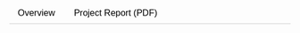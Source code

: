 <!-- Tab Navigation -->
<div class="tabs">
  <button class="tablinks" onclick="openTab(event, 'overview')" id="defaultOpen">Overview</button>
  <button class="tablinks" onclick="openTab(event, 'report')">Project Report (PDF)</button>
</div>

<!-- Tab Contents -->

<div id="overview" class="tabcontent" markdown="block">
<!-- Put your Overview Markdown content here -->
<h2>Project Overview</h2>

---
layout: page
title: "Parallel Bilateral Filtering Implementation and Optimization"
# permalink: /
---

## Team Members
Zhaowei Zhang, Eric Zhu

# Project Website

[https://github.com/pentene/15418-final-project](https://github.com/pentene/15418-final-project)

---

## Summary

In this project, we will implement optimized parallel versions of the bilateral filtering algorithm on CPU and GPU platforms, specifically using **OpenMP** and **CUDA**, respectively. We aim to benchmark these implementations rigorously, analyzing their performance characteristics and scalability across diverse optimization strategies and hardware configurations.

---

## Background

Bilateral filtering is a widely-used image processing technique known for its effectiveness in smoothing images while preserving edges. This edge-preserving smoothing is accomplished
by calculating the filtered value for each pixel as a weighted average of neighboring pixels, considering both spatial proximity and intensity similarity.

The bilateral filter’s per-pixel computation involves intensive arithmetic operations and memory access, making it computationally expensive, particularly with large neighborhood
windows or high-resolution images. Each pixel’s computation involves accessing neighboring pixels within a defined radius repeatedly. Nonetheless, it exhibits good potential for par-
allelization since each pixel’s final output computation is independent of other pixels, even though there are neighborhood dependencies. Exploiting parallelism through CPU multi-
threading (OpenMP) and GPU massive threading (CUDA) can reduce execution time and enhance efficiency.

---

## Goals and Deliverables

Planned Goals:

- Achieve at least a 4x speedup with CPU parallelization using OpenMP compared to the sequential baseline.

- Achieve at least a 10x speedup with GPU parallelization using CUDA compared to the sequential baseline.

- Perform a thorough comparative analysis of performance and scalability between CPU and GPU implementations using image datasets such as High Resolution Image Quality (HRIQ) and The USC-SIPI Image Database.

- Validate correctness by comparing results with the OpenCV bilateral filtering implementation.

Aspirational Goals:

- Achieve a 10x speedup on CPU with robust scalability across varying image sizes.

- Achieve a speedup exceeding 50x on GPU through advanced optimizations such as FFT-based fast convolution techniques inspired by Sylvain Paris and Frédo Durand's work ("A Fast Approximation of the Bilateral Filter using a Signal Processing Approach").

Fallback Goals:

- Ensure fully functional parallel implementations with measured performance gains, even if the desired speedup targets are not fully met.

- Complete rigorous analysis clearly identifying bottlenecks and documenting performance insights.

---

## Challenges

Parallelizing bilateral filtering is challenging due to several critical factors:

- Workload dependencies: Pixel computations involve accessing neighboring pixels within a defined spatial radius. However, each pixel’s output calculation remains independent, allowing parallel computation.

- Memory access characteristics: Effective use of cache-aware techniques and shared memory optimizations is critical to exploit locality.

- Communication-to-Computation ratio: Frequent memory accesses can dominate execution without effective optimization. Using caching or shared memory significantly lowers this ratio.

- Divergent execution: Intensity-dependent calculations within the bilateral filter can lead to divergent execution patterns, particularly on GPUs.

- System constraints: GPU shared memory and CPU cache capacities heavily impact performance. Exceeding capacities necessitates frequent global memory accesses, degrading performance.

Through addressing these challenges, we aim to gain deep insights into optimizing memory access patterns, synchronization overhead, and computational efficiency in parallel systems.

---

## Resources

Implementation and benchmarking will be performed primarily on GHC lab machines and Pittsburgh Supercomputing Center (PSC) resources. Initial sequential implementations will be verified against OpenCV’s bilateral filter for correctness. 
PSC machines offer robust CPU and GPU capabilities for detailed performance profiling and large-scale experimentation.

Here is our current reference:

- Tomasi, C., & Manduchi, R. (1998). Bilateral filtering for gray and color images. Proceedings of the Sixth International Conference on Computer Vision, 839–846.

- Paris, S., & Durand, F. (2006). A fast approximation of the bilateral filter using a signal processing approach. European Conference on Computer Vision, 568–580.

- Paris, S., Kornprobst, P., Tumblin, J., & Durand, F. (2009). Bilateral filtering: Theory and applications. Foundations and Trends in Computer Graphics and Vision, 4(1), 1–73.

- [Nvidia documentation on bilateral filtering](https://docs.nvidia.com/vpi/algo_bilat_filter.html)

---

## Platform Choice

The GHC lab machines and PSC machines provide multi-core CPUs and GPU resources
suitable for our parallel implementations. GHC machines will facilitate development and
initial testing, while the powerful GPU systems at PSC will enable detailed performance
profiling and large-scale experimentation.

---

## Schedule (Tentative)

|   Week   | Planned Acrivity |
| -------- | ------- |
| 3.26 - 4.2  | Implement serial version of bilateral filter; begin OpenMP parallelization |
| 4.2 - 4.9   | Analyze CPU performance, identify bottlenecks, and optimize OpenMP parallelization using course techniques |
| 4.9 - 4.16  | Develop initial CUDA implementation; perform GPU profiling and identify bottlenecks |
| 4.16 - 4.23 | Optimize CUDA implementation based on analysis; evaluate GPU performance improvements |
| 4.23 - 4.28 | Finalize benchmarking results, prepare poster and presentation materials |
| 4.29        | Poster session |

</div>

<div id="report" class="tabcontent">
  <h2>Project Report</h2>
  <iframe src="assets/15418_Project_Proposal.pdf" width="150%" height="800px"></iframe>
</div>

<script>
function openTab(evt, tabName) {
  var i, tabcontent, tablinks;

  tabcontent = document.getElementsByClassName("tabcontent");
  for (i = 0; i < tabcontent.length; i++) {
    tabcontent[i].style.display = "none";
  }

  tablinks = document.getElementsByClassName("tablinks");
  for (i = 0; i < tablinks.length; i++) {
    tablinks[i].className = tablinks[i].className.replace(" active", "");
  }

  document.getElementById(tabName).style.display = "block";
  evt.currentTarget.className += " active";
}

// Open the default tab on load
document.getElementById("defaultOpen").click();
</script>

<style>
.tabs {
  overflow: hidden;
  border-bottom: 1px solid #ccc;
}

.tablinks {
  background-color: inherit;
  border: none;
  outline: none;
  cursor: pointer;
  padding: 10px 15px;
  transition: 0.3s;
  font-size: 16px;
}

.tablinks:hover {
  background-color: #ddd;
}

.tablinks.active {
  background-color: #ccc;
}

.tabcontent {
  display: none;
  padding: 15px;
  border-top: none;
}
</style>


